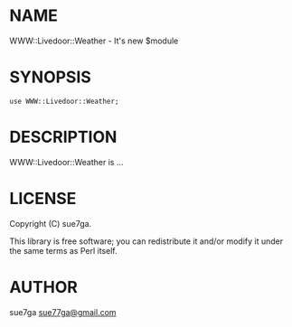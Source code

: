 # NAME

WWW::Livedoor::Weather - It's new $module

# SYNOPSIS

    use WWW::Livedoor::Weather;

# DESCRIPTION

WWW::Livedoor::Weather is ...

# LICENSE

Copyright (C) sue7ga.

This library is free software; you can redistribute it and/or modify
it under the same terms as Perl itself.

# AUTHOR

sue7ga <sue77ga@gmail.com>
